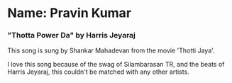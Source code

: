 # Name: Pravin Kumar

### "Thotta Power Da" by Harris Jeyaraj

This song is sung by Shankar Mahadevan from the movie 'Thotti Jaya'. 

I love this song because of the swag of Silambarasan TR, and the beats of Harris Jeyaraj, this couldn't be matched with any other artists.
